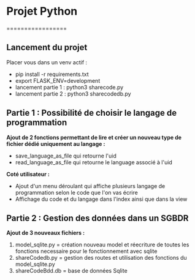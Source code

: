 # Projet Python
=================
## Lancement du projet 
Placer vous dans un venv actif :
 * pip install -r requirements.txt
 * export FLASK_ENV=development
 * lancement partie 1 : python3 sharecode.py
 * lancement partie 2 : python3 sharecodedb.py

## Partie 1 : Possibilité de choisir le langage de programmation

**Ajout de 2 fonctions permettant de lire et créer un nouveau type de fichier dédié uniquement au langage :**

* save_language_as_file qui retourne l'uid
* read_language_as_file qui retourne le language associé à l'uid

**Coté utilisateur :**

* Ajout d'un menu déroulant qui affiche plusieurs langage de programmation selon le code que l'on vas écrire
* Affichage du code et du langage dans l'index ainsi que dans la view

## Partie 2 : Gestion des données dans un SGBDR

**Ajout de 3 nouveaux fichiers :**

 1. model_sqlite.py = création nouveau model et réecriture de toutes les fonctions necessaire pour le fonctionnement avec sqlite
 2. shareCodedb.py = gestion des routes et utilisation des fonctions du model_sqlite.py
 3. shareCodeBdd.db = base de données Sqlite
